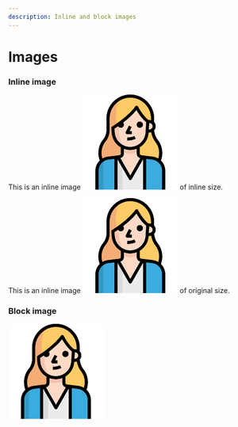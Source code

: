 ```yaml
---
description: Inline and block images
---
```


# Images

### Inline image

This is an inline image <img src=".gitbook/assets/sofianna-customer-avatar.png" alt="" data-size="line"> of inline size.

This is an inline image <img src=".gitbook/assets/sofianna-customer-avatar.png" alt="" data-size="original"> of original size.

### Block image

![This is a caption of a block image](.gitbook/assets/sofianna-customer-avatar.png)

